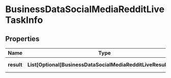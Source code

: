 # BusinessDataSocialMediaRedditLiveTaskInfo


## Properties

| Name | Type | Description | Notes |
|------------ | ------------- | ------------- | -------------|
**result** | **List[Optional[BusinessDataSocialMediaRedditLiveResultInfo]]** | array of results |[optional]|